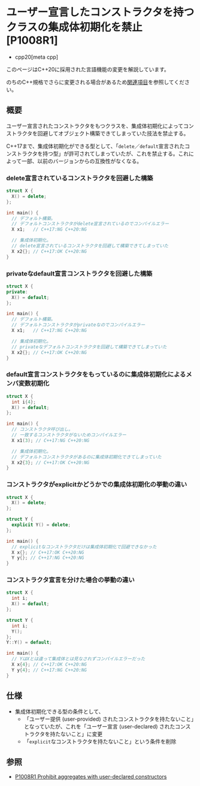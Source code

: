 # ユーザー宣言したコンストラクタを持つクラスの集成体初期化を禁止 [P1008R1]
* cpp20[meta cpp]

<!-- start lang caution -->

このページはC++20に採用された言語機能の変更を解説しています。

のちのC++規格でさらに変更される場合があるため[関連項目](#relative-page)を参照してください。

<!-- last lang caution -->

## 概要
ユーザー宣言されたコンストラクタをもつクラスを、集成体初期化によってコンストラクタを回避してオブジェクト構築できてしまっていた技法を禁止する。

C++17まで、集成体初期化ができる型として、「`delete`／`default`宣言されたコンストラクタを持つ型」が許可されてしまっていたが、これを禁止する。これによって一部、以前のバージョンからの互換性がなくなる。


### delete宣言されているコンストラクタを回避した構築
```cpp example
struct X {
  X() = delete;
};

int main() {
  // デフォルト構築。
  // デフォルトコンストラクタがdelete宣言されているのでコンパイルエラー
  X x1;   // C++17:NG C++20:NG

  // 集成体初期化。
  // delete宣言されているコンストラクタを回避して構築できてしまっていた
  X x2{}; // C++17:OK C++20:NG
}
```

### privateなdefault宣言コンストラクタを回避した構築
```cpp example
struct X {
private:
  X() = default;
};

int main() {
  // デフォルト構築。
  // デフォルトコンストラクタがprivateなのでコンパイルエラー
  X x1;   // C++17:NG C++20:NG

  // 集成体初期化。
  // privateなデフォルトコンストラクタを回避して構築できてしまっていた
  X x2{}; // C++17:OK C++20:NG
}
```

### default宣言コンストラクタをもっているのに集成体初期化によるメンバ変数初期化
```cpp example
struct X {
  int i{4};
  X() = default;
};

int main() {
  // コンストラクタ呼び出し。
  // 一致するコンストラクタがないためコンパイルエラー
  X x1(3); // C++17:NG C++20:NG

  // 集成体初期化。
  // デフォルトコンストラクタがあるのに集成体初期化できてしまっていた
  X x2{3}; // C++17:OK C++20:NG
}
```

### コンストラクタがexplicitかどうかでの集成体初期化の挙動の違い
```cpp example
struct X {
  X() = delete;
};

struct Y {
  explicit Y() = delete;
};

int main() {
  // explicitなコンストラクタだけは集成体初期化で回避できなかった
  X x{}; // C++17:OK C++20:NG
  Y y{}; // C++17:NG C++20:NG
}
```


### コンストラクタ宣言を分けた場合の挙動の違い
```cpp example
struct X {
  int i;
  X() = default;
};

struct Y {
  int i;
  Y();
};
Y::Y() = default;

int main() {
  // YはXとは違って集成体とは見なされずコンパイルエラーだった
  X x{4}; // C++17:OK C++20:NG
  Y y{4}; // C++17:NG C++20:NG
}
```


## 仕様
- 集成体初期化できる型の条件として、
    - 「ユーザー提供 (user-provided) されたコンストラクタを持たないこと」となっていたが、これを「ユーザー宣言 (user-declared) されたコンストラクタを持たないこと」に変更
    - 「`explicit`なコンストラクタを持たないこと」という条件を削除


## 参照
- [P1008R1 Prohibit aggregates with user-declared constructors](http://www.open-std.org/jtc1/sc22/wg21/docs/papers/2018/p1008r1.pdf)